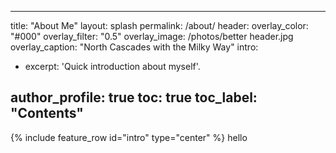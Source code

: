 ﻿---

title: "About Me"
layout: splash
permalink: /about/
header:
  overlay_color: "#000"
  overlay_filter: "0.5"
  overlay_image: /photos/better header.jpg
  overlay_caption: "North Cascades with the Milky Way"
intro: 
  - excerpt: 'Quick introduction about myself'.

author_profile: true
toc: true
toc_label: "Contents"
---

{% include feature_row id="intro" type="center" %}
hello
